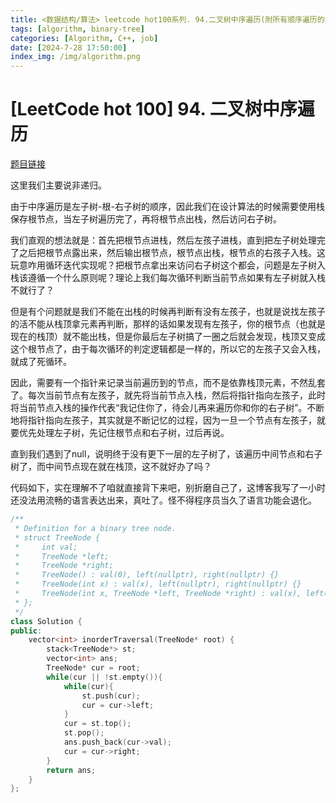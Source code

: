 ```yaml
---
title: <数据结构/算法> leetcode hot100系列. 94.二叉树中序遍历(附所有顺序遍历的非递归实现)
tags: [algorithm, binary-tree]
categories: [Algorithm, C++, job]
date: [2024-7-28 17:50:00]
index_img: /img/algorithm.png
---
```


# [LeetCode hot 100] 94. 二叉树中序遍历

[题目链接](https://leetcode.cn/problems/binary-tree-inorder-traversal/description/?envType=study-plan-v2&envId=top-100-liked)

这里我们主要说非递归。

由于中序遍历是左子树-根-右子树的顺序，因此我们在设计算法的时候需要使用栈保存根节点，当左子树遍历完了，再将根节点出栈，然后访问右子树。

我们直观的想法就是：首先把根节点进栈，然后左孩子进栈，直到把左子树处理完了之后把根节点露出来，然后输出根节点，根节点出栈，根节点的右孩子入栈。这玩意咋用循环迭代实现呢？把根节点拿出来访问右子树这个都会，问题是左子树入栈该遵循一个什么原则呢？理论上我们每次循环判断当前节点如果有左子树就入栈不就行了？

但是有个问题就是我们不能在出栈的时候再判断有没有左孩子，也就是说找左孩子的活不能从栈顶拿元素再判断，那样的话如果发现有左孩子，你的根节点（也就是现在的栈顶）就不能出栈，但是你最后左子树搞了一圈之后就会发现，栈顶又变成这个根节点了，由于每次循环的判定逻辑都是一样的，所以它的左孩子又会入栈，就成了死循环。

因此，需要有一个指针来记录当前遍历到的节点，而不是依靠栈顶元素，不然乱套了。每次当前节点有左孩子，就先将当前节点入栈，然后将指针指向左孩子，此时将当前节点入栈的操作代表“我记住你了，待会儿再来遍历你和你的右子树”。不断地将指针指向左孩子，其实就是不断记忆的过程，因为一旦一个节点有左孩子，就要优先处理左子树，先记住根节点和右子树，过后再说。

直到我们遇到了null，说明终于没有更下一层的左子树了，该遍历中间节点和右子树了，而中间节点现在就在栈顶，这不就好办了吗？

代码如下，实在理解不了咱就直接背下来吧，别折磨自己了，这博客我写了一小时还没法用流畅的语言表达出来，真吐了。怪不得程序员当久了语言功能会退化。

```cpp
/**
 * Definition for a binary tree node.
 * struct TreeNode {
 *     int val;
 *     TreeNode *left;
 *     TreeNode *right;
 *     TreeNode() : val(0), left(nullptr), right(nullptr) {}
 *     TreeNode(int x) : val(x), left(nullptr), right(nullptr) {}
 *     TreeNode(int x, TreeNode *left, TreeNode *right) : val(x), left(left), right(right) {}
 * };
 */
class Solution {
public:
    vector<int> inorderTraversal(TreeNode* root) {
        stack<TreeNode*> st;
        vector<int> ans;
        TreeNode* cur = root;
        while(cur || !st.empty()){
            while(cur){
                st.push(cur);
                cur = cur->left;
            }
            cur = st.top();
            st.pop();
            ans.push_back(cur->val);
            cur = cur->right;
        }
        return ans;
    }
};
```

